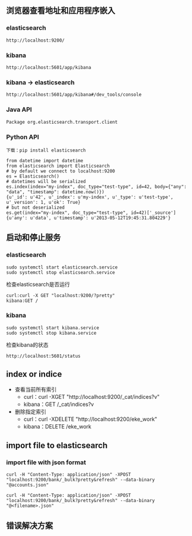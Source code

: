 ## 浏览器查看地址和应用程序嵌入

### elasticsearch
```
http://localhost:9200/
```

### kibana
```
http://localhost:5601/app/kibana
```

### kibana -> elasticsearch
```
http://localhost:5601/app/kibana#/dev_tools/console
```

### Java API
```
Package org.elasticsearch.transport.client
```
### Python API
```
下载：pip install elasticsearch
```

```
from datetime import datetime
from elasticsearch import Elasticsearch
# by default we connect to localhost:9200
es = Elasticsearch()
# datetimes will be serialized
es.index(index="my-index", doc_type="test-type", id=42, body={"any": "data", "timestamp": datetime.now()})
{u'_id': u'42', u'_index': u'my-index', u'_type': u'test-type', u'_version': 1, u'ok': True}
# but not deserialized
es.get(index="my-index", doc_type="test-type", id=42)['_source']
{u'any': u'data', u'timestamp': u'2013-05-12T19:45:31.804229'}
```

## 启动和停止服务

### elasticsearch

```
sudo systemctl start elasticsearch.service
sudo systemctl stop elasticsearch.service
```

检查elasticsearch是否运行
```
curl:curl -X GET "localhost:9200/?pretty"
kibana:GET /
```

### kibana

```
sudo systemctl start kibana.service
sudo systemctl stop kibana.service
```

检查kibana的状态
```
http://localhost:5601/status
```

## index or indice

- 查看当前所有索引
    - curl：curl -XGET "http://localhost:9200/_cat/indices?v"
    - kibana：GET /_cat/indices?v
- 删除指定索引
    - curl：curl -XDELETE "http://localhost:9200/eke_work"
    - kibana：DELETE /eke_work


## import file to elasticsearch

### import file with json format

```curl
curl -H "Content-Type: application/json" -XPOST "localhost:9200/bank/_bulk?pretty&refresh" --data-binary "@accounts.json"
```

```curl
curl -H "Content-Type: application/json" -XPOST "localhost:9200/bank/_bulk?pretty&refresh" --data-binary "@<filename>.json"
```

## 错误解决方案

